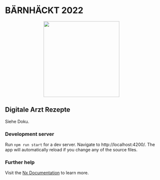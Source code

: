

# BÄRNHÄCKT 2022

<p style="text-align: center;"><img src="https://www.bernhackt.ch/wp-content/uploads/bear_animiert_gelb-3.gif" width="250"></p>

## Digitale Arzt Rezepte

Siehe Doku.

### Development server

Run `npm run start` for a dev server. Navigate to http://localhost:4200/. The app will automatically reload if you change any of the source files.

### Further help

Visit the [Nx Documentation](https://nx.dev/angular) to learn more.
